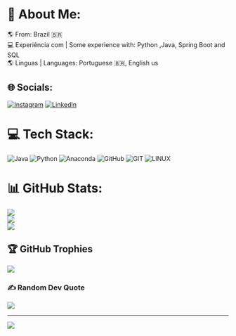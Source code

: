 # 💫 About Me:
🌎 From: Brazil 🇧🇷<br>💻 Experiência com | Some experience with: Python ,Java, Spring Boot and SQL<br>🌎 Linguas | Languages: Portuguese 🇧🇷, English us


## 🌐 Socials:
[![Instagram](https://img.shields.io/badge/Instagram-%23E4405F.svg?logo=Instagram&logoColor=white)](https://instagram.com/https://www.instagram.com/adaiasmartins/) [![LinkedIn](https://img.shields.io/badge/LinkedIn-%230077B5.svg?logo=linkedin&logoColor=white)](https://linkedin.com/in/https://www.linkedin.com/in/adaias-martins-lins-69034a21b/) 

# 💻 Tech Stack:
![Java](https://img.shields.io/badge/java-%23ED8B00.svg?style=for-the-badge&logo=java&logoColor=white) ![Python](https://img.shields.io/badge/python-3670A0?style=for-the-badge&logo=python&logoColor=ffdd54) ![Anaconda](https://img.shields.io/badge/Anaconda-%2344A833.svg?style=for-the-badge&logo=anaconda&logoColor=white) ![GitHub](https://img.shields.io/badge/GitHub-%23121011.svg?style=for-the-badge&logo=github&logoColor=white) ![GIT](https://img.shields.io/badge/Git-fc6d26?style=for-the-badge&logo=git&logoColor=white) ![LINUX](https://img.shields.io/badge/Linux-FCC624?style=for-the-badge&logo=linux&logoColor=black)
# 📊 GitHub Stats:
![](https://github-readme-stats.vercel.app/api?username=AdaiasMartins&theme=blue-green&hide_border=false&include_all_commits=false&count_private=false)<br/>
![](https://github-readme-streak-stats.herokuapp.com/?user=AdaiasMartins&theme=blue-green&hide_border=false)<br/>
![](https://github-readme-stats.vercel.app/api/top-langs/?username=AdaiasMartins&theme=blue-green&hide_border=false&include_all_commits=false&count_private=false&layout=compact)

## 🏆 GitHub Trophies
![](https://github-profile-trophy.vercel.app/?username=AdaiasMartins&theme=darkhub&no-frame=false&no-bg=true&margin-w=4)

### ✍️ Random Dev Quote
![](https://quotes-github-readme.vercel.app/api?type=horizontal&theme=radical)

---
[![](https://visitcount.itsvg.in/api?id=AdaiasMartins&icon=9&color=3)](https://visitcount.itsvg.in)

<!-- Proudly created with GPRM ( https://gprm.itsvg.in ) -->
